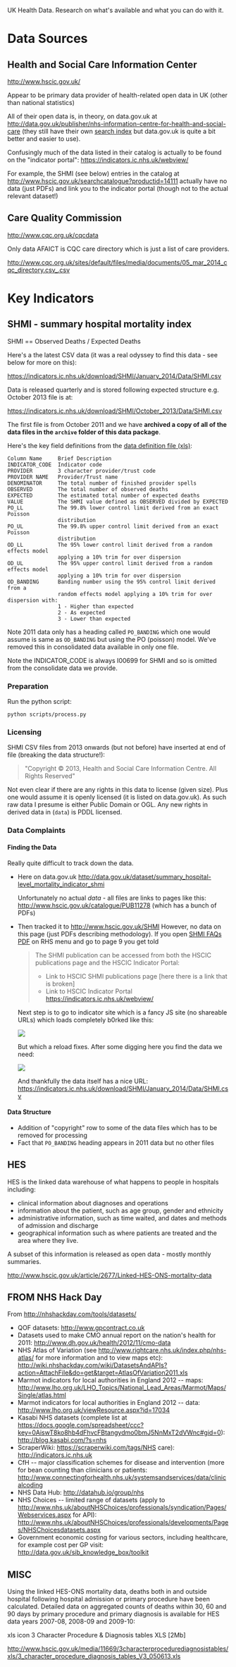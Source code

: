 UK Health Data. Research on what's available and what you can do with it.

# Data Sources

## Health and Social Care Information Center

http://www.hscic.gov.uk/

Appear to be primary data provider of health-related open data in UK (other
than national statistics)

All of their open data is, in theory, on data.gov.uk at
http://data.gov.uk/publisher/nhs-information-centre-for-health-and-social-care
(they still have their own [search
index](http://www.hscic.gov.uk/searchcatalogue) but data.gov.uk is quite a bit
better and easier to use).

Confusingly much of the data listed in their catalog is actually to be found on
the "indicator portal": https://indicators.ic.nhs.uk/webview/

For example, the SHMI (see below) entries in the catalog at
http://www.hscic.gov.uk/searchcatalogue?productid=14111 actually have no data
(just PDFs) and link you to the indicator portal (though not to the actual
relevant dataset!)

## Care Quality Commission

http://www.cqc.org.uk/cqcdata

Only data AFAICT is CQC care directory which is just a list of care providers.

http://www.cqc.org.uk/sites/default/files/media/documents/05_mar_2014_cqc_directory.csv_.csv

# Key Indicators

## SHMI - summary hospital mortality index

SHMI == Observed Deaths / Expected Deaths


Here's a the latest CSV data (it was a real odyssey to find this data - see
below for more on this):

<https://indicators.ic.nhs.uk/download/SHMI/January_2014/Data/SHMI.csv>

Data is released quarterly and is stored following expected structure e.g.
October 2013 file is at:

<https://indicators.ic.nhs.uk/download/SHMI/October_2013/Data/SHMI.csv>

The first file is from October 2011 and we have **archived a copy of all of the
data files in the `archive` folder of this data package**.

Here's the key field definitions from the [data definition file (xls)][shmi-def]:

[shmi-def]: https://indicators.ic.nhs.uk/download/SHMI/January_2014/Data/SHMI_FILE_DEFINITION.xls

    Column Name     Brief Description
    INDICATOR_CODE  Indicator code
    PROVIDER        3 character provider/trust code
    PROVIDER NAME   Provider/Trust name
    DENOMINATOR     The total number of finished provider spells
    OBSERVED        The total number of observed deaths
    EXPECTED        The estimated total number of expected deaths
    VALUE           The SHMI value defined as OBSERVED divided by EXPECTED
    PO_LL           The 99.8% lower control limit derived from an exact Poisson
                    distribution
    PO_UL           The 99.8% upper control limit derived from an exact Poisson
                    distribution
    OD_LL           The 95% lower control limit derived from a random effects model
                    applying a 10% trim for over dispersion
    OD_UL           The 95% upper control limit derived from a random effects model
                    applying a 10% trim for over dispersion
    OD_BANDING      Banding number using the 95% control limit derived from a
                    random effects model applying a 10% trim for over dispersion with:
                    1 - Higher than expected
                    2 - As expected
                    3 - Lower than expected

Note 2011 data only has a heading called `PO_BANDING` which one would assume is
same as `OD_BANDING` but using the PO (poisson) model. We've removed this in
consolidated data available in only one file.

Note the INDICATOR_CODE is always I00699 for SHMI and so is omitted from the
consolidate data we provide.

### Preparation

Run the python script:

    python scripts/process.py

### Licensing

SHMI CSV files from 2013 onwards (but not before) have inserted at end of file
(breaking the data structure!):

> "Copyright © 2013, Health and Social Care Information Centre. All Rights Reserved"

Not even clear if there are any rights in this data to license (given size).
Plus one would assume it is openly licensed (it is listed on data.gov.uk). As
such raw data I presume is either Public Domain or OGL. Any new rights in
derived data in (`data`) is PDDL licensed.

### Data Complaints

#### Finding the Data

Really quite difficult to track down the data.

* Here on data.gov.uk http://data.gov.uk/dataset/summary_hospital-level_mortality_indicator_shmi

  Unfortunately no actual *data* - all files are links to pages like this: http://www.hscic.gov.uk/catalogue/PUB11278 (which has a bunch of PDFs)
 
* Then tracked it to http://www.hscic.gov.uk/SHMI However, no data on this page (just PDFs describing methodology). If you open [SHMI FAQs PDF](http://www.hscic.gov.uk/media/9926/SHMI-FAQs/pdf/SHMI_FAQ.pdf) on RHS menu and go to page 9 you get told

  > The SHMI publication can be accessed from both the HSCIC publications page and the HSCIC Indicator Portal: 
  > 
  > * Link to HSCIC SHMI publications page [here there is a link that is broken]
  > * Link to HSCIC Indicator Portal https://indicators.ic.nhs.uk/webview/ 

  Next step is to go to indicator site which is a fancy JS site (no shareable URLs) which loads completely b0rked like this:

  <img src="img/indicator-webview-borked.png" />

  But which a reload fixes. After some digging here you find the data we need:

  <img src="img/indicator-webview-shmi.png" />

  And thankfully the data itself has a nice URL: https://indicators.ic.nhs.uk/download/SHMI/January_2014/Data/SHMI.csv

#### Data Structure

* Addition of "copyright" row to some of the data files which has to be removed for processing
* Fact that `PO_BANDING` heading appears in 2011 data but no other files

## HES 

HES is the linked data warehouse of what happens to people in hospitals including:

* clinical information about diagnoses and operations
* information about the patient, such as age group, gender and ethnicity
* administrative information, such as time waited, and dates and methods of admission and discharge
* geographical information such as where patients are treated and the area where they live.

A subset of this information is released as open data - mostly monthly summaries. 

http://www.hscic.gov.uk/article/2677/Linked-HES-ONS-mortality-data

## FROM NHS Hack Day

From http://nhshackday.com/tools/datasets/
 
* QOF datasets: http://www.gpcontract.co.uk
* Datasets used to make CMO annual report on the nation's health for 2011: http://www.dh.gov.uk/health/2012/11/cmo-data
* NHS Atlas of Variation (see http://www.rightcare.nhs.uk/index.php/nhs-atlas/ for more information and to view maps etc): http://wiki.nhshackday.com/wiki/DatasetsAndAPIs?action=AttachFile&do=get&target=AtlasOfVariation2011.xls
* Marmot indicators for local authorities in England 2012 -- maps: http://www.lho.org.uk/LHO_Topics/National_Lead_Areas/Marmot/Maps/Single/atlas.html
* Marmot indicators for local authorities in England 2012 -- data: http://www.lho.org.uk/viewResource.aspx?id=17034
* Kasabi NHS datasets (complete list at https://docs.google.com/spreadsheet/ccc?key=0AiswT8ko8hb4dFhvcFBtangydmo0bmJ5NnMxT2dVWnc#gid=0): http://blog.kasabi.com/?s=nhs
* ScraperWiki: https://scraperwiki.com/tags/NHS
care): http://indicators.ic.nhs.uk
* CfH -- major classification schemes for disease and intervention (more for bean counting than clinicians or patients: http://www.connectingforhealth.nhs.uk/systemsandservices/data/clinicalcoding
* NHS Data Hub: http://datahub.io/group/nhs
* NHS Choices -- limited range of datasets (apply to http://www.nhs.uk/aboutNHSChoices/professionals/syndication/Pages/Webservices.aspx for API): http://www.nhs.uk/aboutNHSChoices/professionals/developments/Pages/NHSChoicesdatasets.aspx
* Government economic costing for various sectors, including healthcare, for example cost per GP visit: http://data.gov.uk/sib_knowledge_box/toolkit

## MISC

Using the linked HES-ONS mortality data, deaths both in and outside hospital following hospital admission or primary procedure have been calculated. Detailed data on aggregated counts of deaths within 30, 60 and 90 days by primary procedure and primary diagnosis is available for HES data years 2007-08, 2008-09 and 2009-10:

xls icon 3 Character Procedure & Diagnosis tables XLS [2Mb]

http://www.hscic.gov.uk/media/11669/3characterprocedurediagnosistables/xls/3_character_procedure_diagnosis_tables_V3_050613.xls

